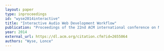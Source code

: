 ```yaml
---
layout: paper
type: inproceedings
id: "wyse2014interactive"
title: "Interactive Audio Web Development Workflow"
publication: "Proceedings of the 22nd ACM international conference on Multimedia"
year: 2014
external_url: https://dl.acm.org/citation.cfm?id=2655064
authors: "Wyse, Lonce"
---
```

